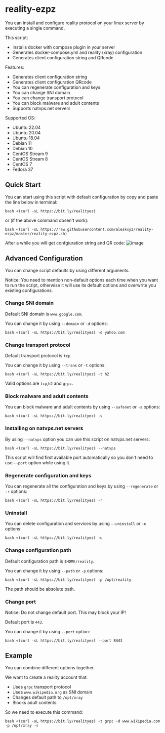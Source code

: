 # reality-ezpz
You can install and configure reality protocol on your linux server by executing a single command.

This script:
* Installs docker with compose plugin in your server
* Generates docker-compose.yml and reality (xray) configuration
* Generates client configuration string and QRcode

Features:
* Generates client configuration string
* Generates client configuration QRcode
* You can regenerate configuration and keys
* You can change SNI domain
* You can change transport protocol
* You can block malware and adult contents
* Supports natvps.net servers

Supported OS:
* Ubuntu 22.04
* Ubuntu 20.04
* Ubuntu 18.04
* Debian 11
* Debian 10
* CentOS Stream 9
* CentOS Stream 8
* CentOS 7
* Fedora 37

## Quick Start
You can start using this script with default configuration by copy and paste the line below in terminal:
```
bash <(curl -sL https://bit.ly/realityez)
```
or (if the above command dosen't work):
```
bash <(curl -sL https://raw.githubusercontent.com/aleskxyz/reality-ezpz/master/reality-ezpz.sh)
```
After a while you will get confgiuration string and QR code:
![image](https://user-images.githubusercontent.com/39186039/232563871-0140e10a-22b4-4653-9bc9-cdba519a8b41.png)

## Advanced Configuration
You can change script defaults by using different arguments.

Notice: You need to mention non-default options each time when you want to run the script, otherwise it will use its default options and overwrite you existing configurations.

### Change SNI domain
Default SNI domain is `www.google.com`.

You can change it by using `--domain` or `-d` options:
```
bash <(curl -sL https://bit.ly/realityez) -d yahoo.com
```
### Change transport protocol
Default transport protocol is `tcp`.

You can change it by using `--trans` or `-t` options:
```
bash <(curl -sL https://bit.ly/realityez) -t h2
```
Valid options are `tcp`,`h2` and `grpc`.
### Block malware and adult contents
You can block malware and adult contents by using `--safenet` or `-s` options:
```
bash <(curl -sL https://bit.ly/realityez) -s
```
### Installing on natvps.net servers
By using `--natvps` option you can use this script on natvps.net servers:
```
bash <(curl -sL https://bit.ly/realityez) --natvps
```
This script will find first available port automatically so you don't need to use `--port` option while using it.
### Regenerate configuration and keys
You can regenerate all the configuration and keys by using `--regenerate` or `-r` options:
```
bash <(curl -sL https://bit.ly/realityez) -r
```
### Uninstall
You can delete configuration and services by using `--uninstall` or `-u` options:
```
bash <(curl -sL https://bit.ly/realityez) -u
```
### Change configuration path
Default configuration path is `$HOME/reality`.

You can change it by using `--path` or `-p` options:
```
bash <(curl -sL https://bit.ly/realityez) -p /opt/reality
```
The path should be absolute path.
### Change port
Notice: Do not change default port. This may block your IP!

Default port is `443`.

You can change it by using `--port` option:
```
bash <(curl -sL https://bit.ly/realityez) --port 8443
```
## Example
You can combine different options together.

We want to create a reality account that:
* Uses `grpc` transport protocol
* Uses `www.wikipedia.org` as SNI domain
* Changes default path to `/opt/xray`
* Blocks adult contents

So we need to execute this command:
```
bash <(curl -sL https://bit.ly/realityez) -t grpc -d www.wikipedia.com -p /opt/xray -s
```
